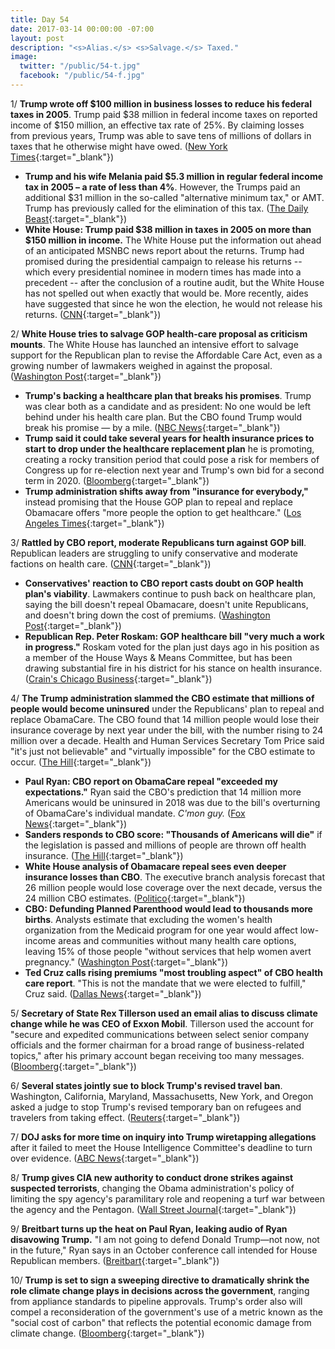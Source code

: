 ```yaml
---
title: Day 54
date: 2017-03-14 00:00:00 -07:00
layout: post
description: "<s>Alias.</s> <s>Salvage.</s> Taxed."
image:
  twitter: "/public/54-t.jpg"
  facebook: "/public/54-f.jpg"
---
```


1/ **Trump wrote off $100 million in business losses to reduce his federal taxes in 2005**. Trump paid $38 million in federal income taxes on reported income of $150 million, an effective tax rate of 25%. By claiming losses from previous years, Trump was able to save tens of millions of dollars in taxes that he otherwise might have owed. ([New York Times](https://www.nytimes.com/2017/03/14/us/politics/donald-trump-taxes.html){:target="_blank"})

* **Trump and his wife Melania paid $5.3 million in regular federal income tax in 2005 – a rate of less than 4%**. However, the Trumps paid an additional $31 million in the so-called "alternative minimum tax," or AMT. Trump has previously called for the elimination of this tax. ([The Daily Beast](http://www.thedailybeast.com/cheats/2017/03/14/report-trump-s-2005-taxes-revealed.html){:target="_blank"})
* **White House: Trump paid $38 million in taxes in 2005 on more than $150 million in income.** The White House put the information out ahead of an anticipated MSNBC news report about the returns. Trump had promised during the presidential campaign to release his returns -- which every presidential nominee in modern times has made into a precedent -- after the conclusion of a routine audit, but the White House has not spelled out when exactly that would be. More recently, aides have suggested that since he won the election, he would not release his returns. ([CNN](http://www.cnn.com/2017/03/14/politics/trump-tax-returns-release/index.html){:target="_blank"})

2/ **White House tries to salvage GOP health-care proposal as criticism mounts**. The White House has launched an intensive effort to salvage support for the Republican plan to revise the Affordable Care Act, even as a growing number of lawmakers weighed in against the proposal. ([Washington Post](https://www.washingtonpost.com/powerpost/conservative-lawmakers-continue-to-push-back-on-obamacare-plan/2017/03/14/f7331e70-08aa-11e7-93dc-00f9bdd74ed1_story.html){:target="_blank"})

* **Trump's backing a healthcare plan that breaks his promises**. Trump was clear both as a candidate and as president: No one would be left behind under his health care plan. But the CBO found Trump would break his promise — by a mile. ([NBC News](http://www.nbcnews.com/politics/white-house/trump-s-backing-healthcare-plan-breaks-his-promises-n733031){:target="_blank"})
* **Trump said it could take several years for health insurance prices to start to drop under the healthcare replacement plan** he is promoting, creating a rocky transition period that could pose a risk for members of Congress up for re-election next year and Trump's own bid for a second term in 2020. ([Bloomberg](https://www.bloomberg.com/politics/articles/2017-03-13/trump-warns-it-could-take-several-years-for-health-costs-to-drop){:target="_blank"})
* **Trump administration shifts away from "insurance for everybody,"** instead promising that the House GOP plan to repeal and replace Obamacare offers "more people the option to get healthcare." ([Los Angeles Times](http://www.latimes.com/politics/washington/la-na-essential-washington-updates-trump-administration-shifts-away-from-1489521022-htmlstory.html){:target="_blank"})

3/ **Rattled by CBO report, moderate Republicans turn against GOP bill**. Republican leaders are struggling to unify conservative and moderate factions on health care. ([CNN](http://www.cnn.com/2017/03/14/politics/moderate-republicans-health-care/){:target="_blank"})

* **Conservatives' reaction to CBO report casts doubt on GOP health plan's viability**. Lawmakers continue to push back on healthcare plan, saying the bill doesn't repeal Obamacare, doesn't unite Republicans, and doesn't bring down the cost of premiums. ([Washington Post](https://www.washingtonpost.com/powerpost/conservative-lawmakers-continue-to-push-back-on-obamacare-plan/2017/03/14/f7331e70-08aa-11e7-93dc-00f9bdd74ed1_story.html){:target="_blank"})
* **Republican Rep. Peter Roskam: GOP healthcare bill "very much a work in progress."** Roskam voted for the plan just days ago in his position as a member of the House Ways & Means Committee, but has been drawing substantial fire in his district for his stance on health insurance. ([Crain's Chicago Business](http://www.chicagobusiness.com/article/20170314/BLOGS02/170319944/peter-roskam-blinks-on-ryancare){:target="_blank"})

4/ **The Trump administration slammed the CBO estimate that millions of people would become uninsured** under the Republicans' plan to repeal and replace ObamaCare. The CBO found that 14 million people would lose their insurance coverage by next year under the bill, with the number rising to 24 million over a decade. Health and Human Services Secretary Tom Price said "it's just not believable" and "virtually impossible" for the CBO estimate to occur. ([The Hill](http://thehill.com/homenews/administration/323775-trump-official-slams-cbo-score-its-just-not-believable){:target="_blank"})

* **Paul Ryan: CBO report on ObamaCare repeal "exceeded my expectations."** Ryan said the CBO's prediction that 14 million more Americans would be uninsured in 2018 was due to the bill's overturning of ObamaCare's individual mandate. *C'mon guy.* ([Fox News](http://www.foxnews.com/politics/2017/03/13/paul-ryan-cbo-report-on-obamacare-repeal-exceeded-my-expectations.html){:target="_blank"})
* **Sanders responds to CBO score: "Thousands of Americans will die"** if the legislation is passed and millions of people are thrown off health insurance. ([The Hill](http://thehill.com/policy/healthcare/323787-sanders-responds-to-cbo-score-thousands-of-americans-will-die){:target="_blank"})
* **White House analysis of Obamacare repeal sees even deeper insurance losses than CBO**. The executive branch analysis forecast that 26 million people would lose coverage over the next decade, versus the 24 million CBO estimates. ([Politico](https://secure.politico.com/story/2017/03/obamacare-uninsured-white-house-236019){:target="_blank"})
* **CBO: Defunding Planned Parenthood would lead to thousands more births**. Analysts estimate that excluding the women's health organization from the Medicaid program for one year would affect low-income areas and communities without many health care options, leaving 15% of those people "without services that help women avert pregnancy." ([Washington Post](https://www.washingtonpost.com/news/post-nation/wp/2017/03/13/cbo-defunding-planned-parenthood-would-lead-to-thousands-more-births/){:target="_blank"})
* **Ted Cruz calls rising premiums "most troubling aspect" of CBO health care report**. "This is not the mandate that we were elected to fulfill," Cruz said. ([Dallas News](http://www.dallasnews.com/news/politics/2017/03/14/sen-ted-cruz-forecast-rising-premiums-troubling-aspect-scathing-cbo-health-care-report){:target="_blank"})

5/ **Secretary of State Rex Tillerson used an email alias to discuss climate change while he was CEO of Exxon Mobil**. Tillerson used the account for "secure and expedited communications between select senior company officials and the former chairman for a broad range of business-related topics," after his primary account began receiving too many messages. ([Bloomberg](https://www.bloomberg.com/news/articles/2017-03-13/tillerson-used-alias-email-for-climate-messages-n-y-says){:target="_blank"})

6/ **Several states jointly sue to block Trump's revised travel ban**. Washington, California, Maryland, Massachusetts, New York, and Oregon asked a judge to stop Trump's revised temporary ban on refugees and travelers from taking effect. ([Reuters](http://www.reuters.com/article/us-usa-immigration-idUSKBN16K264){:target="_blank"})

7/ **DOJ asks for more time on inquiry into Trump wiretapping allegations** after it failed to meet the House Intelligence Committee's deadline to turn over evidence. ([ABC News](http://abcnews.go.com/Politics/doj-asks-time-inquiry-trump-wiretapping-allegations/story?id=46106362){:target="_blank"})

8/ **Trump gives CIA new authority to conduct drone strikes against suspected terrorists**, changing the Obama administration's policy of limiting the spy agency's paramilitary role and reopening a turf war between the agency and the Pentagon. ([Wall Street Journal](https://www.wsj.com/articles/trump-gave-cia-power-to-launch-drone-strikes-1489444374){:target="_blank"})

9/ **Breitbart turns up the heat on Paul Ryan, leaking audio of Ryan disavowing Trump.** "I am not going to defend Donald Trump—not now, not in the future," Ryan says in an October conference call intended for House Republican members. ([Breitbart](http://www.breitbart.com/big-government/2017/03/13/exclusive-audio-emerges-of-when-paul-ryan-abandoned-donald-trump-i-am-not-going-to-defend-donald-trump-not-now-not-in-the-future/){:target="_blank"})

10/ **Trump is set to sign a sweeping directive to dramatically shrink the role climate change plays in decisions across the government**, ranging from appliance standards to pipeline approvals. Trump's order also will compel a reconsideration of the government's use of a metric known as the "social cost of carbon" that reflects the potential economic damage from climate change. ([Bloomberg](https://www.bloomberg.com/news/articles/2017-03-14/trump-said-to-drop-climate-change-from-environmental-reviews){:target="_blank"})